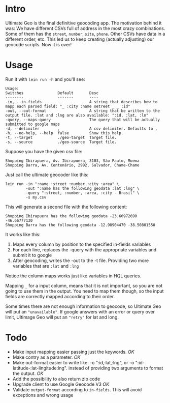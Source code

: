Intro
=====
Ultimate Geo is the final definitive geocoding app. The motivation behind it was:
We have different CSVs full of address in the most crazy combinations. Some of them has the `street`, `number`, `site`, `phone`. Other CSVs have data in a different order, etc. This led us to keep creating (actually adjusting) our geocode scripts. Now it is over!
 
Usage
=====
Run it with `lein run -h` and you'll see:
 
    Usage:
    Switches               Default       Desc                                                                                            
    --------               -------       ----                                                                                            
    -in, --in-fields                     A string that describes how to mapp each parsed field: "_ :city :name setreet _ _ :id"         
    -out, --out-format                   A string that be written to the output file. :lat and :lng are also available: ":id, :lat, :ln"
    -query, --maps-query                 The query that will be actually submitted to google maps                                        
    -d, --delimiter        ,             A csv delimiter. Defaults to ,                                                                  
    -h, --no-help, --help  false         Show this help.                                                                                 
    -t, --target           ./geo-target  Target file.                                                                                    
    -s, --source           ./geo-source  Target file.


Suppose you have the given csv file:

    Shopping Ibirapuera, Av. Ibirapuera, 3103, São Paulo, Moema
    Shopping Barra, Av. Centenário, 2992, Salvador, Chame-Chame

Just call the ultimate geocoder like this:

    lein run -in ":name :street :number :city :area" \
             -out ":name has the following geodata :lat :lng" \
             -query ":street, :number, :area, :city - Brasil" \ 
             -s my.csv

This will generate a second file with the following content:

    Shopping Ibirapuera has the following geodata -23.60972690 -46.66777130
    Shopping Barra has the following geodata -12.98904470 -38.50801550


It works like this: 
   
   1. Maps every column by position to the specified in-fields variables
   1. For each line, replaces the -query with the appropriate variables and submit it to google
   1. After geocoding, writes the -out to the -t file. Providing two more variables that are `:lat` and `:lng`

Notice the column maps works just like variables in HQL queries.

Mapping `_` for a input column, means that it is not important, so you are not going to use them in the output. You need to map them though, so the input fields are correctly mapped according to their order.

Some times there are not enough information to geocode, so Ultimate Geo will put an `"unavailable"`. If google answers with an error or query over limit, Ultimage Geo will put an `"retry"` for lat and long.

Todo
====

   * Make input mapping easier passing just the keywords. *OK*
   * Make contry as a parameter. *OK*
   * Make out-format easier to write like: -o ":id,:lat,:lng", or -o ":id-latitude-:lat-lingitude:lng". instead of providing two arguments to format the output. *OK*
   * Add the possibility to also return zip code
   * Upgrade client to use Google Geocode V3 *OK*
   * Validate `output-format` according to `in-fields`. This will avoid exceptions and wrong usage

